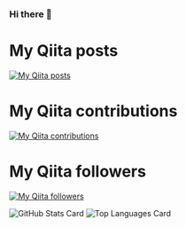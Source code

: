 ### Hi there 👋

<!--
**hrappuccino/hrappuccino** is a ✨ _special_ ✨ repository because its `README.md` (this file) appears on your GitHub profile.

Here are some ideas to get you started:

- 🔭 I’m currently working on ...
- 🌱 I’m currently learning ...
- 👯 I’m looking to collaborate on ...
- 🤔 I’m looking for help with ...
- 💬 Ask me about ...
- 📫 How to reach me: ...
- 😄 Pronouns: ...
- ⚡ Fun fact: ...
-->

# My Qiita posts
[![My Qiita posts](https://qiita-badge.apiapi.app/s/hrappuccino/posts.svg)](http://qiita.com/hrappuccino)
# My Qiita contributions
[![My Qiita contributions](https://qiita-badge.apiapi.app/s/hrappuccino/contributions.svg)](http://qiita.com/hrappuccino)
# My Qiita followers
[![My Qiita followers](https://qiita-badge.apiapi.app/s/hrappuccino/followers.svg)](http://qiita.com/hrappuccino)

![GitHub Stats Card](https://github-readme-stats.vercel.app/api?username=hrappuccino&count_private=true)
![Top Languages Card](https://github-readme-stats.vercel.app/api/top-langs/?username=hrappuccino)
